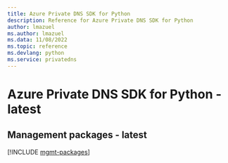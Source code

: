 ```yaml
---
title: Azure Private DNS SDK for Python
description: Reference for Azure Private DNS SDK for Python
author: lmazuel
ms.author: lmazuel
ms.data: 11/08/2022
ms.topic: reference
ms.devlang: python
ms.service: privatedns
---
```

# Azure Private DNS SDK for Python - latest

## Management packages - latest
[!INCLUDE [mgmt-packages](private-dns-mgmt-index.md)]
